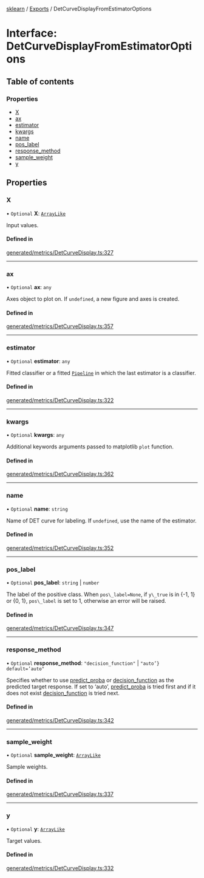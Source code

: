 [sklearn](../readme.md) / [Exports](../modules.md) / DetCurveDisplayFromEstimatorOptions

# Interface: DetCurveDisplayFromEstimatorOptions

## Table of contents

### Properties

- [X](DetCurveDisplayFromEstimatorOptions.md#x)
- [ax](DetCurveDisplayFromEstimatorOptions.md#ax)
- [estimator](DetCurveDisplayFromEstimatorOptions.md#estimator)
- [kwargs](DetCurveDisplayFromEstimatorOptions.md#kwargs)
- [name](DetCurveDisplayFromEstimatorOptions.md#name)
- [pos\_label](DetCurveDisplayFromEstimatorOptions.md#pos_label)
- [response\_method](DetCurveDisplayFromEstimatorOptions.md#response_method)
- [sample\_weight](DetCurveDisplayFromEstimatorOptions.md#sample_weight)
- [y](DetCurveDisplayFromEstimatorOptions.md#y)

## Properties

### X

• `Optional` **X**: [`ArrayLike`](../modules.md#arraylike)

Input values.

#### Defined in

[generated/metrics/DetCurveDisplay.ts:327](https://github.com/transitive-bullshit/scikit-learn-ts/blob/367336a/packages/sklearn/src/generated/metrics/DetCurveDisplay.ts#L327)

___

### ax

• `Optional` **ax**: `any`

Axes object to plot on. If `undefined`, a new figure and axes is created.

#### Defined in

[generated/metrics/DetCurveDisplay.ts:357](https://github.com/transitive-bullshit/scikit-learn-ts/blob/367336a/packages/sklearn/src/generated/metrics/DetCurveDisplay.ts#L357)

___

### estimator

• `Optional` **estimator**: `any`

Fitted classifier or a fitted [`Pipeline`](sklearn.pipeline.Pipeline.html#sklearn.pipeline.Pipeline "sklearn.pipeline.Pipeline") in which the last estimator is a classifier.

#### Defined in

[generated/metrics/DetCurveDisplay.ts:322](https://github.com/transitive-bullshit/scikit-learn-ts/blob/367336a/packages/sklearn/src/generated/metrics/DetCurveDisplay.ts#L322)

___

### kwargs

• `Optional` **kwargs**: `any`

Additional keywords arguments passed to matplotlib `plot` function.

#### Defined in

[generated/metrics/DetCurveDisplay.ts:362](https://github.com/transitive-bullshit/scikit-learn-ts/blob/367336a/packages/sklearn/src/generated/metrics/DetCurveDisplay.ts#L362)

___

### name

• `Optional` **name**: `string`

Name of DET curve for labeling. If `undefined`, use the name of the estimator.

#### Defined in

[generated/metrics/DetCurveDisplay.ts:352](https://github.com/transitive-bullshit/scikit-learn-ts/blob/367336a/packages/sklearn/src/generated/metrics/DetCurveDisplay.ts#L352)

___

### pos\_label

• `Optional` **pos\_label**: `string` \| `number`

The label of the positive class. When `pos\_label=None`, if `y\_true` is in {-1, 1} or {0, 1}, `pos\_label` is set to 1, otherwise an error will be raised.

#### Defined in

[generated/metrics/DetCurveDisplay.ts:347](https://github.com/transitive-bullshit/scikit-learn-ts/blob/367336a/packages/sklearn/src/generated/metrics/DetCurveDisplay.ts#L347)

___

### response\_method

• `Optional` **response\_method**: ``"decision_function"`` \| ``"auto’} default=’auto"``

Specifies whether to use [predict\_proba](../../glossary.html#term-predict_proba) or [decision\_function](../../glossary.html#term-decision_function) as the predicted target response. If set to ‘auto’, [predict\_proba](../../glossary.html#term-predict_proba) is tried first and if it does not exist [decision\_function](../../glossary.html#term-decision_function) is tried next.

#### Defined in

[generated/metrics/DetCurveDisplay.ts:342](https://github.com/transitive-bullshit/scikit-learn-ts/blob/367336a/packages/sklearn/src/generated/metrics/DetCurveDisplay.ts#L342)

___

### sample\_weight

• `Optional` **sample\_weight**: [`ArrayLike`](../modules.md#arraylike)

Sample weights.

#### Defined in

[generated/metrics/DetCurveDisplay.ts:337](https://github.com/transitive-bullshit/scikit-learn-ts/blob/367336a/packages/sklearn/src/generated/metrics/DetCurveDisplay.ts#L337)

___

### y

• `Optional` **y**: [`ArrayLike`](../modules.md#arraylike)

Target values.

#### Defined in

[generated/metrics/DetCurveDisplay.ts:332](https://github.com/transitive-bullshit/scikit-learn-ts/blob/367336a/packages/sklearn/src/generated/metrics/DetCurveDisplay.ts#L332)

